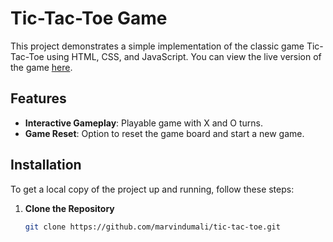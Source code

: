 # Tic-Tac-Toe Game

This project demonstrates a simple implementation of the classic game Tic-Tac-Toe using HTML, CSS, and JavaScript. You can view the live version of the game [here](https://tic-tac-toe-self-three-79.vercel.app/).

## Features

- **Interactive Gameplay**: Playable game with X and O turns.
- **Game Reset**: Option to reset the game board and start a new game.

## Installation

To get a local copy of the project up and running, follow these steps:

1. **Clone the Repository**

   ```bash
   git clone https://github.com/marvindumali/tic-tac-toe.git
